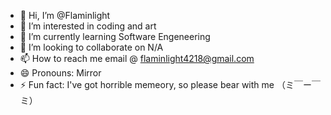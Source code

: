 - 👋 Hi, I’m @Flaminlight
- 👀 I’m interested in coding and art
- 🌱 I’m currently learning Software Engeneering
- 💞️ I’m looking to collaborate on N/A
- 📫 How to reach me email @ flaminlight4218@gmail.com
- 😄 Pronouns: Mirror
- ⚡ Fun fact: I've got horrible memeory, so please bear with me （ミ￣ー￣ミ）

<!---
Flaminlight/Flaminlight is a ✨ special ✨ repository because its `README.md` (this file) appears on your GitHub profile.
You can click the Preview link to take a look at your changes.
--->
